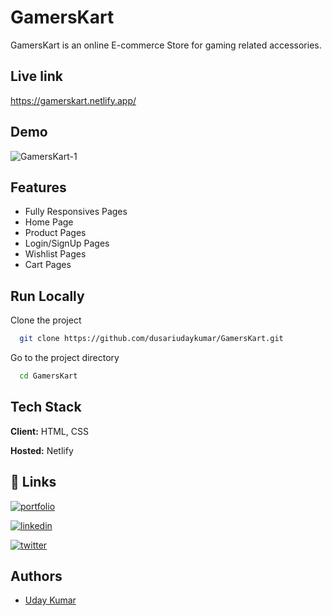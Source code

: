 # GamersKart

GamersKart is an online E-commerce Store for gaming related accessories.
## Live link
  https://gamerskart.netlify.app/

## Demo

![GamersKart-1](https://user-images.githubusercontent.com/78147748/154954877-e1e34956-dde8-4d98-95f0-e2fe09f0542c.gif)

## Features
- Fully Responsives Pages
- Home Page
- Product Pages
- Login/SignUp Pages
- Wishlist Pages
- Cart Pages

## Run Locally

Clone the project

```bash
  git clone https://github.com/dusariudaykumar/GamersKart.git
```

Go to the project directory

```bash
  cd GamersKart
```



## Tech Stack

**Client:** HTML, CSS

**Hosted:** Netlify



## 🔗 Links

[![portfolio](https://img.shields.io/badge/my_portfolio-000?style=for-the-badge&logo=ko-fi&logoColor=white)](https://udaykumardusari.netlify.app/)

[![linkedin](https://img.shields.io/badge/linkedin-0A66C2?style=for-the-badge&logo=linkedin&logoColor=white)](https://www.linkedin.com/in/dusari-uday-kumar-bb2543207/)

[![twitter](https://img.shields.io/badge/twitter-1DA1F2?style=for-the-badge&logo=twitter&logoColor=white)](https://twitter.com/UdayKumarDusari)

## Authors

- [Uday Kumar](https://github.com/dusariudaykumar)
